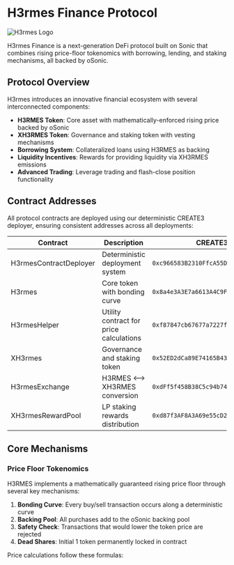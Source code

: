 # H3rmes Finance Protocol

![H3rmes Logo](https://placehold.co/600x200?text=H3rmes+Finance)

H3rmes Finance is a next-generation DeFi protocol built on Sonic that combines rising price-floor tokenomics with borrowing, lending, and staking mechanisms, all backed by oSonic.

## Protocol Overview

H3rmes introduces an innovative financial ecosystem with several interconnected components:

- **H3RMES Token**: Core asset with mathematically-enforced rising price backed by oSonic
- **XH3RMES Token**: Governance and staking token with vesting mechanisms
- **Borrowing System**: Collateralized loans using H3RMES as backing
- **Liquidity Incentives**: Rewards for providing liquidity via XH3RMES emissions
- **Advanced Trading**: Leverage trading and flash-close position functionality

## Contract Addresses

All protocol contracts are deployed using our deterministic CREATE3 deployer, ensuring consistent addresses across all deployments:

| Contract | Description | CREATE3 Address |
|----------|-------------|----------------|
| H3rmesContractDeployer | Deterministic deployment system | `0xc966583B2310FfcA55D46F3dD0b88c12c151e434` |
| H3rmes | Core token with bonding curve | `0x8a4e3A3E7a6613A4C9F559c9d24021ec1a7c442c` |
| H3rmesHelper | Utility contract for price calculations | `0xf87847cb67677a7227f7338c420646f968ff542e` |
| XH3rmes | Governance and staking token | `0x52ED2dCa89E74165B4380FEe5402e4cA59250A8E` |
| H3rmesExchange | H3RMES ⟷ XH3RMES conversion | `0xdFf5f458B38C5c94b7434B436eA023930E35d4AC` |
| XH3rmesRewardPool | LP staking rewards distribution | `0xd87f3AF8A3A69e55cD2A149235D579e0382CdA49` | NativePositionManager | Enables Sonic Interactions | `0x6746665dB6115e58860ec52dC3110FD734d3dbFB` |

## Core Mechanisms

### Price Floor Tokenomics

H3RMES implements a mathematically guaranteed rising price floor through several key mechanisms:

1. **Bonding Curve**: Every buy/sell transaction occurs along a deterministic curve
2. **Backing Pool**: All purchases add to the oSonic backing pool
3. **Safety Check**: Transactions that would lower the token price are rejected
4. **Dead Shares**: Initial 1 token permanently locked in contract

Price calculations follow these formulas:
